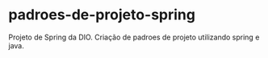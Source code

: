 # padroes-de-projeto-spring
Projeto de Spring da DIO. Criação de padroes de projeto utilizando spring e java.
